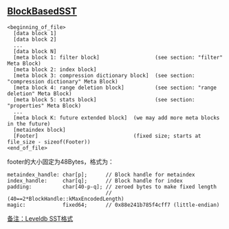## [BlockBasedSST](https://github.com/facebook/rocksdb/wiki/Rocksdb-BlockBasedTable-Format)
```
<beginning_of_file>
  [data block 1]
  [data block 2]
  ...
  [data block N]
  [meta block 1: filter block]                  (see section: "filter" Meta Block)
  [meta block 2: index block]
  [meta block 3: compression dictionary block]  (see section: "compression dictionary" Meta Block)
  [meta block 4: range deletion block]          (see section: "range deletion" Meta Block)
  [meta block 5: stats block]                   (see section: "properties" Meta Block)
  ...
  [meta block K: future extended block]  (we may add more meta blocks in the future)
  [metaindex block]
  [Footer]                               (fixed size; starts at file_size - sizeof(Footer))
<end_of_file>
```
footer的大小固定为48Bytes，格式为：
```
metaindex_handle: char[p];      // Block handle for metaindex
index_handle:     char[q];      // Block handle for index
padding:          char[40-p-q]; // zeroed bytes to make fixed length
                                // (40==2*BlockHandle::kMaxEncodedLength)
magic:            fixed64;      // 0x88e241b785f4cff7 (little-endian)
```
[备注：Leveldb SST格式](https://github.com/google/leveldb/blob/main/doc/table_format.md)
